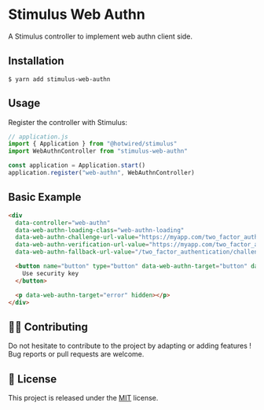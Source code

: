 # Stimulus Web Authn

A Stimulus controller to implement web authn client side.

## Installation

```shell
$ yarn add stimulus-web-authn
```

## Usage

Register the controller with Stimulus:

```javascript
// application.js
import { Application } from "@hotwired/stimulus"
import WebAuthnController from "stimulus-web-authn"

const application = Application.start()
application.register("web-authn", WebAuthnController)
```

## Basic Example

```html
<div
  data-controller="web-authn"
  data-web-authn-loading-class="web-authn-loading"
  data-web-authn-challenge-url-value="https://myapp.com/two_factor_authentication/challenge/web_authn/new"
  data-web-authn-verification-url-value="https://myapp.com/two_factor_authentication/challenge/web_authn"
  data-web-authn-fallback-url-value="/two_factor_authentication/challenge">

  <button name="button" type="button" data-web-authn-target="button" data-action="web-authn#getCredential">
    Use security key
  </button>

  <p data-web-authn-target="error" hidden></p>
</div>
```

## 👷‍♂️ Contributing

Do not hesitate to contribute to the project by adapting or adding features ! Bug reports or pull requests are welcome.

## 📝 License

This project is released under the [MIT](http://opensource.org/licenses/MIT) license.
